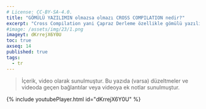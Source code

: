 ```yaml
---
# License: CC-BY-SA-4.0.
title: "GÖMÜLÜ YAZILIMIN olmazsa olmazı CROSS COMPILATION nedir?"
excerpt: "Cross Compilation yani Çapraz Derleme özellikle gömülü yazılım alanının olmazsa olmaz kavramlarından biri, gelin öğrenelim!"
#image: /assets/img/23/1.png
imageyt: dKrrejX6Y0U
toc: true
axseq: 14
published: true
tags:
  - tr
---
```


> İçerik, video olarak sunulmuştur. Bu yazıda (varsa) düzeltmeler ve videoda
> geçen bağlantılar veya videoya ek notlar sunulmuştur.

{% include youtubePlayer.html id="dKrrejX6Y0U" %}
